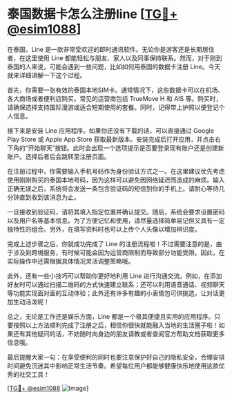 # 泰国数据卡怎么注册line [[TG💪+ @esim1088](https://t.me/s/esim1088)]

在泰国，Line 是一款非常受欢迎的即时通讯软件。无论你是游客还是长期居住者，在这里使用 Line 都能轻松与朋友、家人以及同事保持联系。然而，对于刚到泰国的人来说，可能会遇到一些问题，比如如何用泰国的数据卡注册 Line。今天就来详细讲解一下这个过程。

首先，你需要一张有效的泰国本地SIM卡。通常情况下，这些数据卡可以在机场、各大商场或者便利店购买。常见的运营商包括 TrueMove H 和 AIS 等。购买时，请确保选择支持国际漫游或适合短期使用的套餐。同时，记得带上护照以便登记个人信息。

接下来是安装 Line 应用程序。如果你还没有下载的话，可以直接通过 Google Play Store 或 Apple App Store 获取最新版本。安装完成后打开应用，并点击右下角的“开始聊天”按钮。此时会出现一个选项提示是否要登录现有账户还是创建新账户。选择后者后会跳转至注册页面。

在注册过程中，你需要输入手机号码作为身份验证方式之一。在这里建议优先考虑使用刚刚购买的泰国本地号码，因为这样可以避免因网络延迟而造成的麻烦。输入正确无误之后，系统将会发送一条包含验证码的短信到你的手机上。请耐心等待几分钟直到收到该消息为止。

一旦接收到验证码，请将其填入指定位置并确认提交。随后，系统会要求设置密码以及用户名等基本信息。为了方便记忆和使用，请尽量选择简单易记但又具有一定独特性的组合。另外，在填写资料时也可以上传个人头像以增加辨识度。

完成上述步骤之后，你就成功完成了 Line 的注册流程啦！不过需要注意的是，由于涉及到跨境服务，有时候可能会因为运营商限制而导致部分功能受限。因此，在实际操作中还需根据具体情况灵活调整策略哦。

此外，还有一些小技巧可以帮助你更好地利用 Line 进行沟通交流。例如，在添加好友时可以通过扫描二维码的方式快速建立联系；还可以利用语音通话、视频聊天等功能实现面对面的互动体验；此外还有许多有趣的小表情包可供挑选，让对话更加生动活泼呢！

总之，无论是工作还是娱乐方面，Line 都是一个极其便捷且实用的应用程序。只要按照以上方法顺利完成了注册之后，相信你很快就能融入当地的生活圈子啦！如果还有其他疑问的话，不妨随时向身边的朋友请教或者查阅官方帮助文档获取更多信息哦。

最后提醒大家一句：在享受便利的同时也要注意保护好自己的隐私安全，合理安排时间避免沉迷其中影响正常生活节奏。希望每位用户都能够健康快乐地使用这款优秀的社交工具！

[[TG💪+ @esim1088](https://t.me/s/esim1088) ![Image](https://i.postimg.cc/4NQfJmqS/Snipaste-2025-05-13-00-14-12.png)]